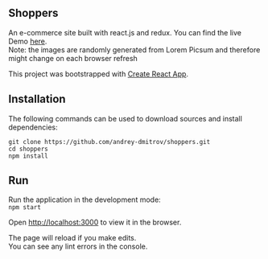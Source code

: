 ## Shoppers
An e-commerce site built with react.js and redux. You can find the live Demo [here](https://abbaxee.github.io/shoppers/).<br>
Note: the images are randomly generated from Lorem Picsum and therefore might change on each browser refresh

This project was bootstrapped with [Create React App](https://github.com/facebook/create-react-app).

## Installation
The following commands can be used to download sources and install dependencies:
```
git clone https://github.com/andrey-dmitrov/shoppers.git
cd shoppers
npm install
```

## Run
Run the application in the development mode:<br>
`npm start`

Open [http://localhost:3000](http://localhost:3000) to view it in the browser.

The page will reload if you make edits.<br>
You can see any lint errors in the console.
